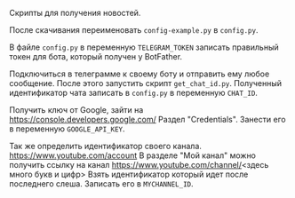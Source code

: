 Скрипты для получения новостей.

После скачивания переименовать `config-example.py` в `config.py`.

В файле `config.py` в переменную `TELEGRAM_TOKEN` записать правильный токен
для бота, который получен у BotFather. 

Подключиться в телеграмме к своему боту и отправить ему любое сообщение.
После этого запустить скрипт `get_chat_id.py`. Полученный идентификатор чата записать в `config.py`
в переменную `CHAT_ID`.

Получить ключ от Google, зайти на
https://console.developers.google.com/
Раздел "Credentials".
Занести его в переменную `GOOGLE_API_KEY`.

Так же определить идентификатор своего канала.
https://www.youtube.com/account
В разделе "Мой канал" можно получить ссылку на канал
https://www.youtube.com/channel/<здесь много букв и цифр>
Взять идентификатор который идет после последнего слеша.
Записать его в `MYCHANNEL_ID`.
